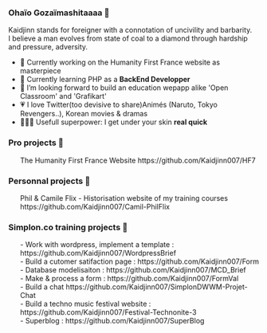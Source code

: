 ### Ohaïo Gozaïmashitaaaa 🏯

Kaidjinn stands for foreigner with a connotation of uncivility and barbarity.<br>
I believe a man evolves from state of coal to a diamond through hardship and pressure, adversity.

- 🔭 Currently working on the Humanity First France website as masterpiece
- 🌱 Currently learning PHP as a **BackEnd Developper**
- 👯 I’m looking forward to build an education wepapp alike 'Open Classroom' and 'Grafikart'
- :heartpulse: I love Twitter(too devisive to share)Animés (Naruto, Tokyo Revengers..), Korean movies & dramas
- 🦸🏽‍♂️ Usefull superpower: I get under your skin **real quick**

### Pro projects 🚧
<ul>The Humanity First France Website https://github.com/Kaidjinn007/HF7</ul>

### Personnal projects 🚧
<ul>Phil & Camile Flix - Historisation website of my training courses https://github.com/Kaidjinn007/Camil-PhilFlix</ul>

### Simplon.co training projects 🏫
<ul>
- Work with wordpress, implement a template : https://github.com/Kaidjinn007/WordpressBrief<br>
- Build a cutomer satifaction page : https://github.com/Kaidjinn007/Form<br>
- Database modelisaiton : https://github.com/Kaidjinn007/MCD_Brief<br>
- Make & process a form : https://github.com/Kaidjinn007/FormVal<br> 
- Build a chat https://github.com/Kaidjinn007/SimplonDWWM-Projet-Chat<br>
- Build a techno music festival website : https://github.com/Kaidjinn007/Festival-Technonite-3<br>
- Superblog : https://github.com/Kaidjinn007/SuperBlog<br>
<!-- - Masterpiece - Remodel the Humanity First website : https://github.com/Kaidjinn007/HF4<br> -->
</ul>

<!--

https://github.com/adam-p/markdown-here/wiki/Markdown-Cheatsheet

Kaidjinn stands for foreigner with a connotation of uncivility and barbarity.
I believe a man evolves from state of coal to a diamond through hardship and pressure, adversity.

Liens
[Build a chat] (https://github.com/Kaidjinn007/SimplonDWWM-Projet-Chat "Chat app")
[google] (http://www.google.com "link to google")
[google] (http://www.google.com "link to google")
[google] (http://www.google.com "link to google")

- 🤔 I’m looking for help with ...
- 💬 Ask me about ...
- 📫 How to reach me: ...
- 😄 Pronouns: ...
- ⚡ Fun fact: ...
-->
